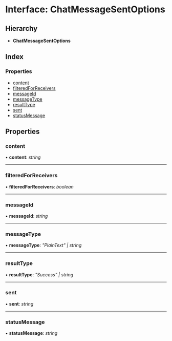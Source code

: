 
# Interface: ChatMessageSentOptions

## Hierarchy

* **ChatMessageSentOptions**

## Index

### Properties

* [content](_structures_chat_.chatmessagesentoptions.md#content)
* [filteredForReceivers](_structures_chat_.chatmessagesentoptions.md#filteredforreceivers)
* [messageId](_structures_chat_.chatmessagesentoptions.md#messageid)
* [messageType](_structures_chat_.chatmessagesentoptions.md#messagetype)
* [resultType](_structures_chat_.chatmessagesentoptions.md#resulttype)
* [sent](_structures_chat_.chatmessagesentoptions.md#sent)
* [statusMessage](_structures_chat_.chatmessagesentoptions.md#statusmessage)

## Properties

### <a id="content" name="content"></a>  content

• **content**: *string*

___

### <a id="filteredforreceivers" name="filteredforreceivers"></a>  filteredForReceivers

• **filteredForReceivers**: *boolean*

___

### <a id="messageid" name="messageid"></a>  messageId

• **messageId**: *string*

___

### <a id="messagetype" name="messagetype"></a>  messageType

• **messageType**: *"PlainText" | string*

___

### <a id="resulttype" name="resulttype"></a>  resultType

• **resultType**: *"Success" | string*

___

### <a id="sent" name="sent"></a>  sent

• **sent**: *string*

___

### <a id="statusmessage" name="statusmessage"></a>  statusMessage

• **statusMessage**: *string*
